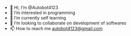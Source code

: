 - 👋 Hi, I’m @Autobot4123
- 👀 I’m interested in programming
- 🌱 I’m currently self learning 
- 💞️ I’m looking to collaborate on development of softwares 
- 📫 How to reach me autobot4123@gmail.com

<!---
Autobot4123/Autobot4123 is a ✨ special ✨ repository because its `README.md` (this file) appears on your GitHub profile.
You can click the Preview link to take a look at your changes.
--->
